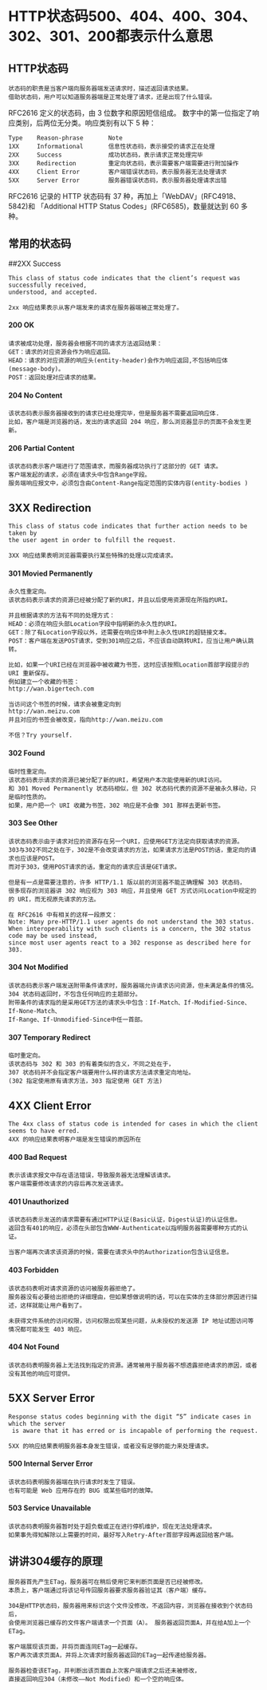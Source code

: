# HTTP状态码500、404、400、304、302、301、200都表示什么意思

## HTTP状态码

    状态码的职责是当客户端向服务器端发送请求时，描述返回请求结果。
    借助状态码，用户可以知道服务器端是正常处理了请求，还是出现了什么错误。

RFC2616 定义的状态码，由 3 位数字和原因短信组成。
数字中的第一位指定了响应类别，后两位无分类。响应类别有以下 5 种：
    
    Type	Reason-phrase	    Note
    1XX	    Informational	    信息性状态码，表示接受的请求正在处理
    2XX	    Success	            成功状态码，表示请求正常处理完毕
    3XX	    Redirection	        重定向状态码，表示需要客户端需要进行附加操作
    4XX	    Client Error	    客户端错误状态码，表示服务器无法处理请求
    5XX	    Server Error	    服务器错误状态码，表示服务器处理请求出错
    
RFC2616 记录的 HTTP 状态码有 37 种，再加上「WebDAV」(RFC4918、5842)和
「Additional HTTP Status Codes」(RFC6585)，数量就达到 60 多种。

## 常用的状态码

##2XX Success

    This class of status code indicates that the client’s request was successfully received, 
    understood, and accepted.
    
    2xx 响应结果表示从客户端发来的请求在服务器端被正常处理了。

#### 200 OK

    请求被成功处理，服务器会根据不同的请求方法返回结果：
    GET：请求的对应资源会作为响应返回。
    HEAD：请求的对应资源的响应头(entity-header)会作为响应返回,不包括响应体(message-body)。
    POST：返回处理对应请求的结果。

#### 204 No Content

    该状态码表示服务器接收到的请求已经处理完毕，但是服务器不需要返回响应体.
    比如，客户端是浏览器的话，发出的请求返回 204 响应，那么浏览器显示的页面不会发生更新。

#### 206 Partial Content

    该状态码表示客户端进行了范围请求，而服务器成功执行了这部分的 GET 请求。
    客户端发起的请求，必须在请求头中包含Range字段。
    服务端响应报文中，必须包含由Content-Range指定范围的实体内容(entity-bodies )

## 3XX Redirection

    This class of status code indicates that further action needs to be taken by 
    the user agent in order to fulfill the request.
    
    3XX 响应结果表明浏览器需要执行某些特殊的处理以完成请求。

#### 301 Movied Permanently

    永久性重定向。
    该状态码表示请求的资源已经被分配了新的URI，并且以后使用资源现在所指的URI。
    
    并且根据请求的方法有不同的处理方式：
    HEAD：必须在响应头部Location字段中指明新的永久性的URI。
    GET：除了有Location字段以外，还需要在响应体中附上永久性URI的超链接文本。
    POST：客户端在发送POST请求，受到301响应之后，不应该自动跳转URI，应当让用户确认跳转。
    
    比如，如果一个URI已经在浏览器中被收藏为书签，这时应该按照Location首部字段提示的 URI 重新保存。
    例如建立一个收藏的书签：
    http://wan.bigertech.com
    
    当访问这个书签的时候，请求会被重定向到
    http://wan.meizu.com
    并且对应的书签会被改变，指向http://wan.meizu.com
    
    不信？Try yourself.

#### 302 Found

    临时性重定向。
    该状态码表示请求的资源已被分配了新的URI，希望用户本次能使用新的URI访问。
    和 301 Moved Permanently 状态码相似，但 302 状态码代表的资源不是被永久移动，只是临时性质的。
    如果，用户把一个 URI 收藏为书签，302 响应是不会像 301 那样去更新书签。

#### 303 See Other

    该状态码表示由于请求对应的资源存在另一个URI，应使用GET方法定向获取请求的资源。
    303与302不同之处在于，302是不会改变请求的方法，如果请求方法是POST的话，重定向的请求也应该是POST。
    而对于303，使用POST请求的话，重定向的请求应该是GET请求。
    
    但是有一点是需要注意的，许多 HTTP/1.1 版以前的浏览器不能正确理解 303 状态码，
    很多现存的浏览器讲 302 响应视为 303 响应，并且使用 GET 方式访问Location中规定的的 URI，而无视原先请求的方法。
    
    在 RFC2616 中有相关的这样一段原文：
    Note: Many pre-HTTP/1.1 user agents do not understand the 303 status. 
    When interoperability with such clients is a concern, the 302 status code may be used instead, 
    since most user agents react to a 302 response as described here for 303.

#### 304 Not Modified

    该状态码表示客户端发送附带条件请求时，服务器端允许请求访问资源，但未满足条件的情况。
    304 状态码返回时，不包含任何响应的主题部分。
    附带条件的请求指的是采用GET方法的请求头中包含：If-Match、If-Modified-Since、If-None-Match、
    If-Range、If-Unmodified-Since中任一首部。

#### 307 Temporary Redirect

    临时重定向。
    该状态码与 302 和 303 的有着类似的含义，不同之处在于，
    307 状态码并不会指定客户端要用什么样的请求方法请求重定向地址。
    (302 指定使用原有请求方法，303 指定使用 GET 方法)

## 4XX Client Error

    The 4xx class of status code is intended for cases in which the client seems to have erred.
    4XX 的响应结果表明客户端是发生错误的原因所在

#### 400 Bad Request
    
    表示该请求报文中存在语法错误，导致服务器无法理解该请求。
    客户端需要修改请求的内容后再次发送请求。

#### 401 Unauthorized

    该状态码表示发送的请求需要有通过HTTP认证(Basic认证，Digest认证)的认证信息。
    返回含有401的响应，必须在头部包含WWW-Authenticate以指明服务器需要哪种方式的认证。
    
    当客户端再次请求该资源的时候，需要在请求头中的Authorization包含认证信息。

#### 403 Forbidden

    该状态码表明对请求资源的访问被服务器拒绝了。
    服务器没有必要给出拒绝的详细理由，但如果想做说明的话，可以在实体的主体部分原因进行描述，这样就能让用户看到了。
    
    未获得文件系统的访问权限，访问权限出现某些问题，从未授权的发送源 IP 地址试图访问等情况都可能发生 403 响应。

#### 404 Not Found

    该状态码表明服务器上无法找到指定的资源。通常被用于服务器不想透露拒绝请求的原因，或者没有其他的响应可提供。

## 5XX Server Error

    Response status codes beginning with the digit “5” indicate cases in which the server
     is aware that it has erred or is incapable of performing the request.
    
    5XX 的响应结果表明服务器本身发生错误，或者没有足够的能力来处理请求。

#### 500 Internal Server Error

    该状态码表明服务器端在执行请求时发生了错误。
    也有可能是 Web 应用存在的 BUG 或某些临时的故障。

#### 503 Service Unavailable

    该状态码表明服务器暂时处于超负载或正在进行停机维护，现在无法处理请求。
    如果事先得知解除以上需要的时间，最好写入Retry-After首部字段再返回给客户端。

## 讲讲304缓存的原理

    服务器首先产生ETag，服务器可在稍后使用它来判断页面是否已经被修改。
    本质上，客户端通过将该记号传回服务器要求服务器验证其（客户端）缓存。
    
    304是HTTP状态码，服务器用来标识这个文件没修改，不返回内容，浏览器在接收到个状态码后，
    会使用浏览器已缓存的文件客户端请求一个页面（A）。 服务器返回页面A，并在给A加上一个ETag。
     
    客户端展现该页面，并将页面连同ETag一起缓存。 
    客户再次请求页面A，并将上次请求时服务器返回的ETag一起传递给服务器。 
    
    服务器检查该ETag，并判断出该页面自上次客户端请求之后还未被修改，
    直接返回响应304（未修改——Not Modified）和一个空的响应体。